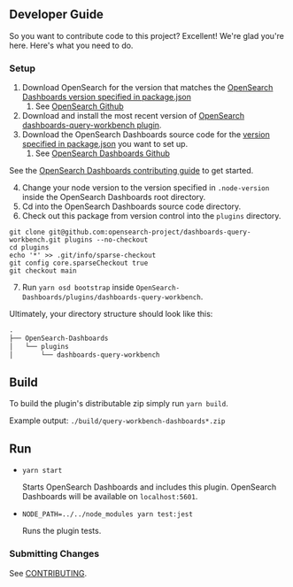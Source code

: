 ## Developer Guide

So you want to contribute code to this project? Excellent! We're glad you're here. Here's what you need to do.

### Setup

1. Download OpenSearch for the version that matches the [OpenSearch Dashboards version specified in package.json](package.json)
   1. See [OpenSearch Github](https://github.com/opensearch-project/OpenSearch)
2. Download and install the most recent version of [OpenSearch dashboards-query-workbench plugin](https://github.com/opensearch-project/dashboards-query-workbench).
3. Download the OpenSearch Dashboards source code for the [version specified in package.json](package.json) you want to set up.
   1. See [OpenSearch Dashboards Github](https://github.com/opensearch-project/OpenSearch-Dashboards) 

See the [OpenSearch Dashboards contributing guide](https://github.com/opensearch-project/OpenSearch-Dashboards/blob/main/CONTRIBUTING.md) to get started.
   
4. Change your node version to the version specified in `.node-version` inside the OpenSearch Dashboards root directory.
5. Cd into the OpenSearch Dashboards source code directory.
6. Check out this package from version control into the `plugins` directory.
```
git clone git@github.com:opensearch-project/dashboards-query-workbench.git plugins --no-checkout
cd plugins
echo '*' >> .git/info/sparse-checkout
git config core.sparseCheckout true
git checkout main
```
7. Run `yarn osd bootstrap` inside `OpenSearch-Dashboards/plugins/dashboards-query-workbench`.

Ultimately, your directory structure should look like this:

```md
.
├── OpenSearch-Dashboards
│   └── plugins
│       └── dashboards-query-workbench
```


## Build

To build the plugin's distributable zip simply run `yarn build`.

Example output: `./build/query-workbench-dashboards*.zip`


## Run

- `yarn start`

  Starts OpenSearch Dashboards and includes this plugin. OpenSearch Dashboards will be available on `localhost:5601`.

- `NODE_PATH=../../node_modules yarn test:jest`

  Runs the plugin tests.


### Submitting Changes

See [CONTRIBUTING](CONTRIBUTING.md).